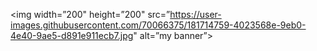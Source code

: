 <p align=”center”>

<img width=”200" height=”200" src=”https://user-images.githubusercontent.com/70066375/181714759-4023568e-9eb0-4e40-9ae5-d891e911ecb7.jpg" 
                                                                                                                             alt=”my banner”>

</p>
